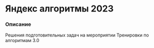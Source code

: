 # Яндекс алгоритмы 2023

### Описание
Решения подготовительных задач на мероприятии Тренировки по алгоритмам 3.0

